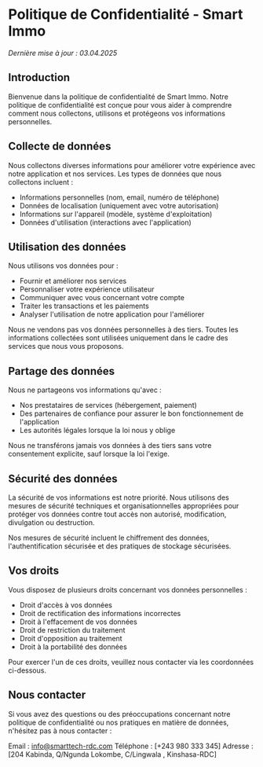 # Politique de Confidentialité - Smart Immo

_Dernière mise à jour : 03.04.2025_

## Introduction

Bienvenue dans la politique de confidentialité de Smart Immo. Notre politique de confidentialité est conçue pour vous aider à comprendre comment nous collectons, utilisons et protégeons vos informations personnelles.

## Collecte de données

Nous collectons diverses informations pour améliorer votre expérience avec notre application et nos services. Les types de données que nous collectons incluent :

- Informations personnelles (nom, email, numéro de téléphone)
- Données de localisation (uniquement avec votre autorisation)
- Informations sur l'appareil (modèle, système d'exploitation)
- Données d'utilisation (interactions avec l'application)

## Utilisation des données

Nous utilisons vos données pour :

- Fournir et améliorer nos services
- Personnaliser votre expérience utilisateur
- Communiquer avec vous concernant votre compte
- Traiter les transactions et les paiements
- Analyser l'utilisation de notre application pour l'améliorer

Nous ne vendons pas vos données personnelles à des tiers. Toutes les informations collectées sont utilisées uniquement dans le cadre des services que nous vous proposons.

## Partage des données

Nous ne partageons vos informations qu'avec :

- Nos prestataires de services (hébergement, paiement)
- Des partenaires de confiance pour assurer le bon fonctionnement de l'application
- Les autorités légales lorsque la loi nous y oblige

Nous ne transférons jamais vos données à des tiers sans votre consentement explicite, sauf lorsque la loi l'exige.

## Sécurité des données

La sécurité de vos informations est notre priorité. Nous utilisons des mesures de sécurité techniques et organisationnelles appropriées pour protéger vos données contre tout accès non autorisé, modification, divulgation ou destruction.

Nos mesures de sécurité incluent le chiffrement des données, l'authentification sécurisée et des pratiques de stockage sécurisées.

## Vos droits

Vous disposez de plusieurs droits concernant vos données personnelles :

- Droit d'accès à vos données
- Droit de rectification des informations incorrectes
- Droit à l'effacement de vos données
- Droit de restriction du traitement
- Droit d'opposition au traitement
- Droit à la portabilité des données

Pour exercer l'un de ces droits, veuillez nous contacter via les coordonnées ci-dessous.

## Nous contacter

Si vous avez des questions ou des préoccupations concernant notre politique de confidentialité ou nos pratiques en matière de données, n'hésitez pas à nous contacter :

Email : info@smarttech-rdc.com
Téléphone : [+243 980 333 345]
Adresse : [204 Kabinda, Q/Ngunda Lokombe,
C/Lingwala , Kinshasa-RDC]
